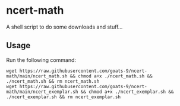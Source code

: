 # ncert-math
A shell script to do some downloads and stuff...

## Usage

Run the following command:

``` 
wget https://raw.githubusercontent.com/goats-9/ncert-math/main/ncert_math.sh && chmod a+x ./ncert_math.sh && ./ncert_math.sh && rm ncert_math.sh
wget https://raw.githubusercontent.com/goats-9/ncert-math/main/ncert_exemplar.sh && chmod a+x ./ncert_exemplar.sh && ./ncert_exemplar.sh && rm ncert_exemplar.sh
```
